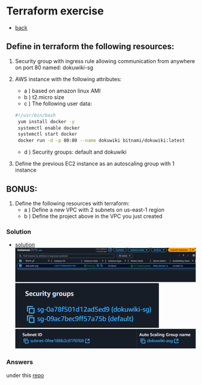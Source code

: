 # Terraform exercise

- [back](../README.md)

## Define in terraform the following resources:

1. Security group with ingress rule allowing communication from anywhere on port 80 named: dokuwiki-sg
2. AWS instance with the following attributes:

   - a ) based on amazon linux AMI
   - b ) t2.micro size
   - c ) The following user data:

   ```bash
   #!/usr/bin/bash
    yum install docker -y
    systemctl enable docker
    systemctl start docker
    docker run -d -p 80:80 --name dokuwiki bitnami/dokuwiki:latest
   ```

   - d ) Security groups: default and dokuwiki

3. Define the previous EC2 instance as an autoscaling group with 1 instance

## BONUS:

1. Define the following resources with terraform:
   - a ) Define a new VPC with 2 subnets on us-east-1 region
   - b ) Define the project above in the VPC you just created

### Solution

- [solution](./terraform-exercise/main.tf)
  ![ec2](./assets/ec2.png)
  ![security-group](./assets/security-groups.png)
  ![autoscaling-group](./assets/subnet-and-asg.png)

### Answers

under this [repo](https://github.com/avieadvanced-devops/blob/master/exercises/7)

